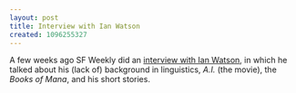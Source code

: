 ```yaml
---
layout: post
title: Interview with Ian Watson
created: 1096255327
---
```

 A few weeks ago SF Weekly did an [interview with Ian Watson](http://www.scifi.com/sfw/issue268/interview.html), in which he talked about his (lack of) background in linguistics, _A.I._ (the movie), the _Books of Mana_, and his short stories.
